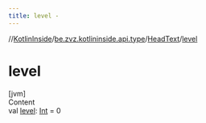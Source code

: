 ```yaml
---
title: level -
---
```

//[KotlinInside](../../index.md)/[be.zvz.kotlininside.api.type](../index.md)/[HeadText](index.md)/[level](level.md)



# level  
[jvm]  
Content  
val [level](level.md): [Int](https://kotlinlang.org/api/latest/jvm/stdlib/kotlin/-int/index.html) = 0  



